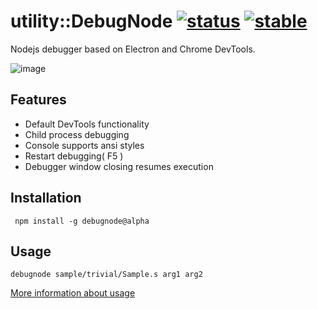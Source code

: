 # utility::DebugNode [![status](https://img.shields.io/github/workflow/status/Wandalen/DebugNode/publish?label=publish%3A)](https://github.com/Wandalen/DebugNode/actions/workflows/VisualPublish.yml) [![stable](https://img.shields.io/badge/stability-stable-brightgreen.svg)](https://github.com/emersion/stability-badges#stable)
Nodejs debugger based on Electron and Chrome DevTools.

![image](doc/img.png)

## Features

- Default DevTools functionality
- Child process debugging
- Console supports ansi styles
- Restart debugging( F5 )
- Debugger window closing resumes execution

## Installation

``` npm install -g debugnode@alpha```

## Usage

``` debugnode sample/trivial/Sample.s arg1 arg2 ```

[More information about usage](./doc/tutorial/HowToUse.md)
